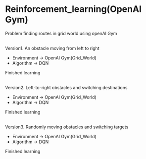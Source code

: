 # Reinforcement_learning(OpenAI Gym)
Problem finding routes in grid world using openAI Gym<br/>

<br/>Version1. An obstacle moving from left to right <br/>
* Environment -> OpenAI Gym(Grid_World)
* Algorithm -> DQN

Finished learning<br/>

<br/>Version2. Left-to-right obstacles and switching destinations<br/>
* Environment -> OpenAI Gym(Grid_World)
* Algorithm -> DQN
  
Finished learning<br/>

<br/>Version3. Randomly moving obstacles and switching targets<br/>
* Environment -> OpenAI Gym(Grid_World)
* Algorithm -> DQN
  
Finished learning<br/>
